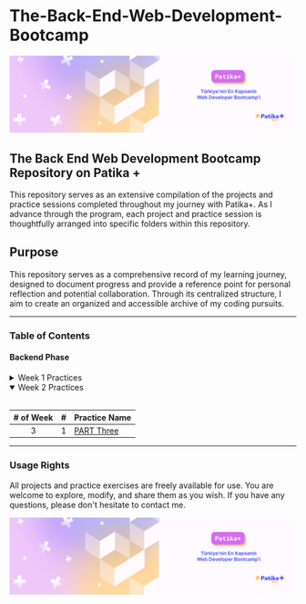 # The-Back-End-Web-Development-Bootcamp

[![Patika+ Türkiye'nin En Kapsamlı Web Developer Bootcamp'i](/readmeAssets/logo.png "Patika+ Türkiye'nin En Kapsamlı Web Developer Bootcamp'i")](https://patika.dev)

## The Back End Web Development Bootcamp Repository on Patika +

This repository serves as an extensive compilation of the projects and practice sessions completed throughout my journey with Patika+. As I advance through the program, each project and practice session is thoughtfully arranged into specific folders within this repository.

## Purpose

This repository serves as a comprehensive record of my learning journey, designed to document progress and provide a reference point for personal reflection and potential collaboration. Through its centralized structure, I aim to create an organized and accessible archive of my coding pursuits.

---

### Table of Contents

#### Backend Phase

 <details>
<summary>Week 1 Practices</summary>
<br>

|# of Week| #  | Practice Name|
|:---:    |---:|:----         |
| 1       | 1  | [AdvancedCalculator](https://github.com/doguscetinoglu/PartTwo/tree/main/AdvancedCalculator)|
| 1       | 2  | [AsalFind](https://github.com/doguscetinoglu/PartTwo/tree/main/AsalFind)|
| 1       | 3  | [StarsB](https://github.com/doguscetinoglu/PartTwo/tree/main/StarsB)|
| 1       | 4  | [Desen](https://github.com/doguscetinoglu/PartTwo/tree/main/Desen)|
| 1       | 5  | [Fightv2](https://github.com/doguscetinoglu/PartTwo/tree/main/Fightv2)|
| 1       | 6  | [Frekans](https://github.com/doguscetinoglu/PartTwo/tree/main/Frekans)|
| 1       | 7  | [Harmonikv2](https://github.com/doguscetinoglu/PartTwo/tree/main/Harmonikv2)|
| 1       | 8  | [Matris](https://github.com/doguscetinoglu/PartTwo/tree/main/Matris)|
| 1       | 9  | [MaxMinApp](https://github.com/doguscetinoglu/PartTwo/tree/main/MaxMinApp)|
| 1       | 10 | [NumberPredictionGame](https://github.com/doguscetinoglu/PartTwo/tree/main/NumberPredictionGame)|
| 1       | 11 | [OBS](https://github.com/doguscetinoglu/PartTwo/tree/main/OBS)|
| 1       | 12 | [Palindromik](https://github.com/doguscetinoglu/PartTwo/tree/main/Palindromik)|
| 1       | 13 | [PowerCalculater](https://github.com/doguscetinoglu/PartTwo/tree/main/PowerCalculater)|
| 1       | 14 | [RepeatingNumberApp](https://github.com/doguscetinoglu/PartTwo/tree/main/RepeatingNumberApp)|
| 1       | 15 | [SalaryCalculater](https://github.com/doguscetinoglu/PartTwo/tree/main/SalaryCalculater)|
| 1       | 16 | [Sourt](https://github.com/doguscetinoglu/PartTwo/tree/main/Sourt)|




</details>

<details open>
<summary>Week 2 Practices</summary>
<br>

|# of Week| #  | Practice Name|
|:---:    |---:|:----         |
| 3       | 1  | [PART Three](https://github.com/doguscetinoglu/PartTwo)|


</details>

---

### Usage Rights

All projects and practice exercises are freely available for use. You are welcome to explore, modify, and share them as you wish. If you have any questions, please don't hesitate to contact me.

[![Doğuş Çetinoğlu'i](/readmeAssets/logo.png "D & C Linkedin Logo'i")](https://www.linkedin.com/in/doguscetinoglu/)
